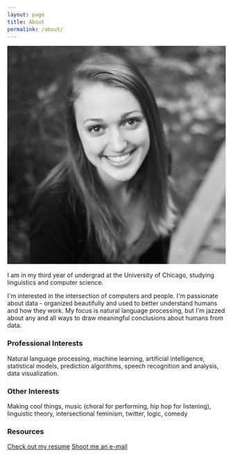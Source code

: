 ```yaml
---
layout: page
title: About
permalink: /about/
---
```

![Alt text](/images/photo.jpg)

I am in my third year of undergrad at the University of Chicago, studying linguistics and computer science.    
    
I'm interested in the intersection of computers and people.  I'm passionate about data - organized beautifully and used to better understand humans and how they work.  My focus is natural language processing, but I'm jazzed about any and all ways to draw meaningful conclusions about humans from data.   


### Professional Interests

Natural language processing, machine learning, artificial intelligence, statistical models, prediction algorithms, speech recognition and analysis, data visualization.

### Other Interests

Making cool things, music (choral for performing, hip hop for listening), linguistic theory, intersectional feminism, twitter, logic, comedy

### Resources

[Check out my resume](/images/Resume.pdf) [Shoot me an e-mail](mailto:meg.rose.barnes@gmail.com)
